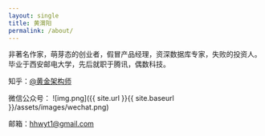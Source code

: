 ```yaml
---
layout: single
title: 黄渭阳
permalink: /about/
---
```


非著名作家，萌芽态的创业者，假冒产品经理，资深数据库专家，失败的投资人。毕业于西安邮电大学，先后就职于腾讯，偶数科技。

知乎：[@黄金架构师](https://www.zhihu.com/people/huang-wei-yang-70)

微信公众号：
![img.png]({{ site.url }}{{ site.baseurl }}/assets/images/wechat.png)

邮箱：hhwyt1@gmail.com
